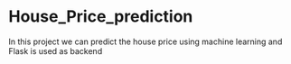 # House_Price_prediction
In this project we can predict the house price using machine learning and Flask is used as backend 
